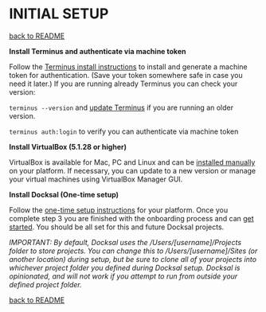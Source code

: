 # INITIAL SETUP
[back to README](../README.md)

**Install Terminus and authenticate via machine token**

Follow the [Terminus install instructions](https://pantheon.io/docs/terminus/install/) to install and generate a machine token for authentication. (Save your token somewhere safe in case you need it later.) If you are running already Terminus you can check your version:

```terminus --version``` and [update Terminus](https://pantheon.io/docs/terminus/updates/) if you are running an older version.

```terminus auth:login``` to verify you can authenticate via machine token

**Install VirtualBox (5.1.28 or higher)**

VirtualBox is available for Mac, PC and Linux and can be [installed manually](https://www.virtualbox.org/wiki/Downloads) on your platform. If necessary, you can update to a new version or manage your virtual machines using VirtualBox Manager GUI. 

**Install Docksal (One-time setup)**

Follow the [one-time setup instructions](https://docs.docksal.io/en/master/getting-started/env-setup/) for your platform. Once you complete step 3 you are finished with the onboarding process and can [get started](../README.md). You should be all set for this and future Docksal projects. 

*IMPORTANT: By default, Docksal uses the /Users/[username]/Projects folder to store projects. You can change this to /Users/[username]/Sites (or another location) during setup, but be sure to clone all of your projects into whichever project folder you defined during Docksal setup. Docksal is opinionated, and will not work if you attempt to run from outside your defined project folder.*


[back to README](../README.md)
